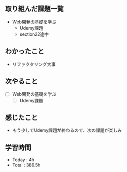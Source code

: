 ## 取り組んだ課題一覧
- Web開発の基礎を学ぶ
    - Udemy課題
   - section22途中

## わかったこと
- リファクタリング大事    
    
## 次やること

- [ ] Web開発の基礎を学ぶ
    - [ ] Udemy課題

## 感じたこと
- もう少しでUdemy課題が終わるので、次の課題が楽しみ
 
## 学習時間
- Today : 4h
- Total : 386.5h